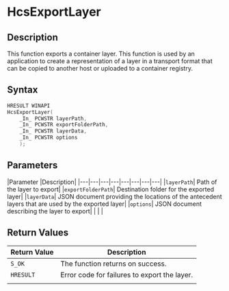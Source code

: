 # HcsExportLayer

## Description

This function exports a container layer. This function is used by an application to create a representation of a layer in a transport format that can be copied to another host or uploaded to a container registry.

## Syntax

```cpp
HRESULT WINAPI
HcsExportLayer(
    _In_ PCWSTR layerPath,
    _In_ PCWSTR exportFolderPath,
    _In_ PCWSTR layerData,
    _In_ PCWSTR options
    );
```

## Parameters

|Parameter     |Description|
|---|---|---|---|---|---|---|---|
|`layerPath`| Path of the layer to export|
|`exportFolderPath`| Destination folder for the exported layer|
|`layerData`| JSON document providing the locations of the antecedent layers that are used by the exported layer|
|`options`| JSON document describing the layer to export|
|    |    |

## Return Values

|Return Value    |Description|
|---|---|
|`S_OK` |The function returns on success.|
|`HRESULT`| Error code for failures to export the layer.|
|    |    |
